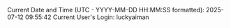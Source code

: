 Current Date and Time (UTC - YYYY-MM-DD HH:MM:SS formatted): 2025-07-12 09:55:42
Current User's Login: luckyaiman
